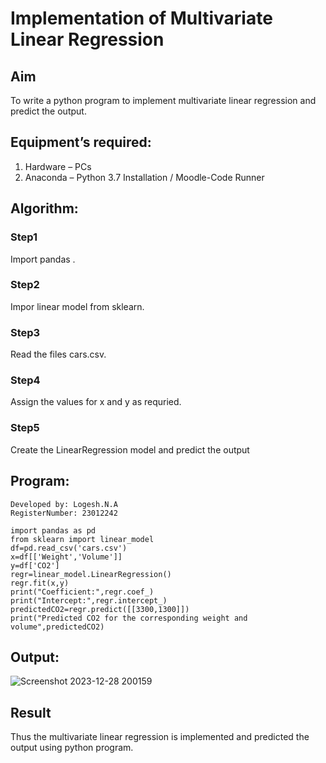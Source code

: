 # Implementation of Multivariate Linear Regression
## Aim
To write a python program to implement multivariate linear regression and predict the output.
## Equipment’s required:
1.	Hardware – PCs
2.	Anaconda – Python 3.7 Installation / Moodle-Code Runner
## Algorithm:
### Step1
Import pandas
.
### Step2
Impor linear model from sklearn.

### Step3
Read the files cars.csv.

### Step4
Assign the values for x and y as requried.

### Step5
Create the LinearRegression model and predict the output
## Program:
```
Developed by: Logesh.N.A
RegisterNumber: 23012242

import pandas as pd
from sklearn import linear_model
df=pd.read_csv('cars.csv')
x=df[['Weight','Volume']]
y=df['CO2']
regr=linear_model.LinearRegression()
regr.fit(x,y)
print("Coefficient:",regr.coef_)
print("Intercept:",regr.intercept_)
predictedCO2=regr.predict([[3300,1300]])
print("Predicted CO2 for the corresponding weight and volume",predictedCO2)

```
## Output:
![Screenshot 2023-12-28 200159](https://github.com/Logesh051/Multivariate-Linear-Regression/assets/144979188/20264908-68a5-4c9f-adbb-ee0dcdcf4e3d)

## Result
Thus the multivariate linear regression is implemented and predicted the output using python program.
